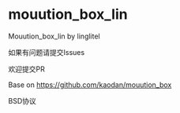 # mouution_box_lin

Mouution_box_lin by linglitel

如果有问题请提交Issues

欢迎提交PR

Base on https://github.com/kaodan/mouution_box

BSD协议
